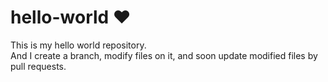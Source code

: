 # hello-world ♥
This is my hello world repository.  
And I create a branch, modify files on it, and soon 
update modified files by pull requests.
